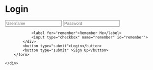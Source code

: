 

<!DOCTYPE html>
<html lang="en">
<head>
    <meta charset="UTF-8">
    <meta name="viewport" content="width=device-width, initial-scale=1.0">
    <title>Login Page</title>
    <link rel="stylesheet" href="style.css">
</head>
<body>
    <div class="login-container">
        <h1>Login</h1>
        <form >
            <input type="text" name="username" placeholder="Username" required>
            <input type="password" name="password" placeholder="Password" required>
            <div class="remember-me">
                
                <label for="remember">Remember Me</label>
                <input type="checkbox" name="remember" id="remember">
            </div>
            <button type="submit">Login</button>
            <button type="submit" >Sign Up</button>
        </form>
        
    </div>
</body>
</html>
